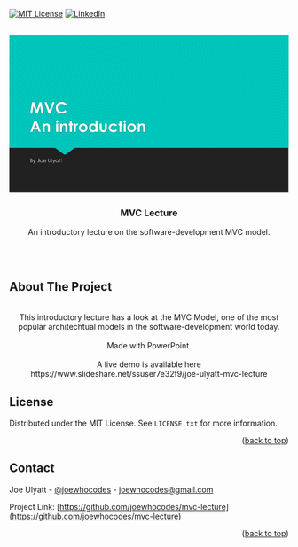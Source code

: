 <div id="top"></div>

<!-- [![Issues][issues-shield]][issues-url] -->
[![MIT License][license-shield]][license-url]
[![LinkedIn][linkedin-shield]][linkedin-url]

<!-- PROJECT LOGO -->
<br />
<div align="center">
  <a href="https://www.slideshare.net/ssuser7e32f9/joe-ulyatt-mvc-lecture">
    <img src="/frontpage.png" alt="Lecture Front Page">
  </a>

<h3 align="center">MVC Lecture</h3>

  <p align="center">
    An introductory lecture on the software-development MVC model.
  </p>
    <br />
    <br />
  </p>
</div>





<!-- ABOUT THE PROJECT -->
## About The Project

<!-- [![Product Name Screen Shot][product-screenshot]](https://www.slideshare.net/ssuser7e32f9/joe-ulyatt-mvc-lecture) -->


</p>
    <p align="center">
    <br>
    This introductory lecture has a look at the MVC Model, one of the most popular architechtual models in the software-development world today.
    <br>
    <br>
    Made with PowerPoint. 
    <br>
    <br>
    A live demo is available here <br>
    https://www.slideshare.net/ssuser7e32f9/joe-ulyatt-mvc-lecture
    </p>


<!-- LICENSE -->
## License

Distributed under the MIT License. See `LICENSE.txt` for more information.

<p align="right">(<a href="#top">back to top</a>)</p>



<!-- CONTACT -->
## Contact

Joe Ulyatt - [@joewhocodes](https://twitter.com/joewhocodes) - joewhocodes@gmail.com

Project Link: [https://github.com/joewhocodes/mvc-lecture](https://github.com/joewhocodes/mvc-lecture)

<p align="right">(<a href="#top">back to top</a>)</p>




<!-- MARKDOWN LINKS & IMAGES -->
<!-- https://www.markdownguide.org/basic-syntax/#reference-style-links -->
[contributors-shield]: https://img.shields.io/github/contributors/joewhocodes/mvc-lecture.svg?style=for-the-badge
[contributors-url]: https://github.com/joewhocodes/mvc-lecture/graphs/contributors
[forks-shield]: https://img.shields.io/github/forks/joewhocodes/mvc-lecture.svg?style=for-the-badge
[forks-url]: https://github.com/joewhocodes/mvc-lecture/network/members
[stars-shield]: https://img.shields.io/github/stars/joewhocodes/mvc-lecture.svg?style=for-the-badge
[stars-url]: https://github.com/joewhocodes/mvc-lecture/stargazers
[issues-shield]: https://img.shields.io/github/issues/joewhocodes/mvc-lecture.svg?style=for-the-badge
[issues-url]: https://github.com/joewhocodes/mvc-lecture/issues
[license-shield]: https://img.shields.io/github/license/joewhocodes/mvc-lecture.svg?style=for-the-badge
[license-url]: https://github.com/joewhocodes/mvc-lecture/blob/main/LICENSE.txt
[linkedin-shield]: https://img.shields.io/badge/-LinkedIn-black.svg?style=for-the-badge&logo=linkedin&colorB=555
[linkedin-url]: https://linkedin.com/in/joewhocodes
[product-screenshot]: /src/img/screenshot.png
